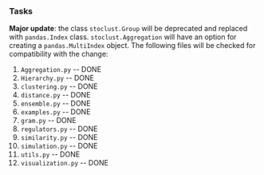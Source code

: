 ### Tasks
**Major update**: the class `stoclust.Group` will be deprecated and replaced with
`pandas.Index` class. `stoclust.Aggregation` will have an option for creating a
`pandas.MultiIndex` object. The following files will be checked for
compatibility with the change:

1. `Aggregation.py` -- DONE
2. `Hierarchy.py` -- DONE
3. `clustering.py` -- DONE
4. `distance.py` -- DONE
5. `ensemble.py` -- DONE
6. `examples.py` -- DONE
7. `gram.py` -- DONE
8. `regulators.py` -- DONE
9. `similarity.py` -- DONE
10. `simulation.py` -- DONE
11. `utils.py` -- DONE
12. `visualization.py` -- DONE